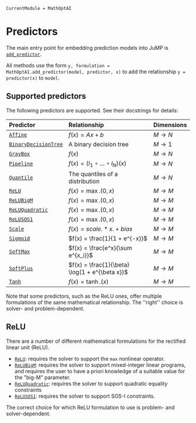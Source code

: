 ```@meta
CurrentModule = MathOptAI
```

# Predictors

The main entry point for embedding prediction models into JuMP is
[`add_predictor`](@ref).

All methods use the form `y, formulation = MathOptAI.add_predictor(model, predictor, x)`
to add the relationship `y = predictor(x)` to `model`.

## Supported predictors

The following predictors are supported. See their docstrings for details:

| Predictor          | Relationship                           | Dimensions |
| :----------------- | :------------------------------------- | :--------- |
| [`Affine`](@ref)   |  $f(x) = Ax + b$                       | $M \rightarrow N$   |
| [`BinaryDecisionTree`](@ref) | A binary decision tree       | $M \rightarrow 1$   |
| [`GrayBox`](@ref)  |  $f(x)$                                | $M \rightarrow N$   |
| [`Pipeline`](@ref) |  $f(x) = (l_1 \circ \ldots \circ l_N)(x)$ | $M \rightarrow N$ |
| [`Quantile`](@ref) |  The quantiles of a distribution       | $M \rightarrow N$   |
| [`ReLU`](@ref)     |  $f(x) = \max.(0, x)$                  | $M \rightarrow M$   |
| [`ReLUBigM`](@ref) |  $f(x) = \max.(0, x)$                  | $M \rightarrow M$   |
| [`ReLUQuadratic`](@ref) |  $f(x) = \max.(0, x)$             | $M \rightarrow M$   |
| [`ReLUSOS1`](@ref) |  $f(x) = \max.(0, x)$                  | $M \rightarrow M$   |
| [`Scale`](@ref)    |  $f(x) = scale .* x .+ bias$           | $M \rightarrow M$   |
| [`Sigmoid`](@ref)  |  $f(x) = \frac{1}{1 + e^{-x}}$         | $M \rightarrow M$   |
| [`SoftMax`](@ref)  |  $f(x) = \frac{e^x}{\sum e^{x_i}}$     | $M \rightarrow M$   |
| [`SoftPlus`](@ref) |  $f(x) = \frac{1}{\beta} \log(1 + e^{\beta x})$ | $M \rightarrow M$ |
| [`Tanh`](@ref)     |  $f(x) = \tanh.(x)$                    | $M \rightarrow M$   |

Note that some predictors, such as the ReLU ones, offer multiple formulations of
the same mathematical relationship. The ''right'' choice is solver- and
problem-dependent.

## ReLU

There are a number of different mathematical formulations for the rectified
linear unit (ReLU).

 * [`ReLU`](@ref): requires the solver to support the `max` nonlinear operator.
 * [`ReLUBigM`](@ref): requires the solver to support mixed-integer linear
   programs, and requires the user to have a priori knowledge of a suitable
   value for the "big-M" parameter.
 * [`ReLUQuadratic`](@ref): requires the solver to support quadratic equality
   constraints
 * [`ReLUSOS1`](@ref): requires the solver to support SOS-I constraints.

The correct choice for which ReLU formulation to use is problem- and
solver-dependent.
